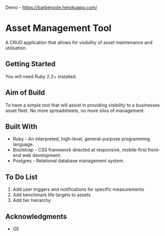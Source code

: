 Demo - https://barberpole.herokuapp.com/

# Asset Management Tool

A CRUD application that allows for visibility of asset maintenance and utilisation.

## Getting Started

You will need Ruby 2.2+ installed.

## Aim of Build

To have a simple tool that will assist in providing visibility to a businesses asset fleet. No more spreadsheets, no more silos of management. 

## Built With

* Ruby - An interpreted, high-level, general-purpose programming language.
* Bootstrap - CSS framework directed at responsive, mobile-first front-end web development.
* Postgres - Relational database management system.

## To Do List

1. Add user triggers and notifications for specific measurements
2. Add benchmark life targets to assets
3. Add tier heirarchy


## Acknowledgments

* GE